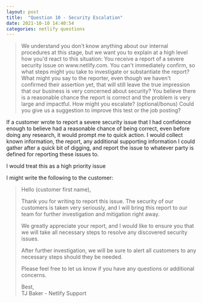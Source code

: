 ```yaml
---
layout: post
title:  "Question 10 - Security Escalation"
date: 2021-10-10 14:40:54
categories: netlify questions
---
```


<p><blockquote>We understand you don't know anything about our internal procedures at this stage, but we want you to explain at a high level how you'd react to this situation: You receive a report of a severe security issue on www.netlify.com. You can't immediately confirm, so what steps might you take to investigate or substantiate the report? What might you say to the reporter, even though we haven't confirmed their assertion yet, that will still leave the true impression that our business is very concerned about security? You believe there is a reasonable chance the report is correct and the problem is very large and impactful. How might you escalate?
(optional/bonus) Could you give us a suggestion to improve this test or the job posting?</blockquote></p>

<p>If a customer wrote to report a severe security issue that I had confidence enough to believe had a reasonable chance of being correct, even before doing any research, it would prompt me to quick action. I would collect known information, the report, any additional supporting information I could gather after a quick bit of digging, and report the issue to whatever party is defined for reporting these issues to.<p>
<p>I would treat this as a high priority issue<p>

<p>I might write the following to the customer:<p>

<p><blockquote>Hello (customer first name),<p>
<p>Thank you for writing to report this issue. The security of our customers is taken very seriously, and I will bring this report to our team for further investigation and mitigation right away.</p>
<p>We greatly appreciate your report, and I would like to ensure you that we will take all necessary steps to resolve any discovered security issues.<p>
<p>After further investigation, we will be sure to alert all customers to any necessary steps should they be needed.</p>
<p>Please feel free to let us know if you have any questions or additional concerns.</p>
<p>Best,<br>
TJ Baker - Netlify Support</blockquote></p>
